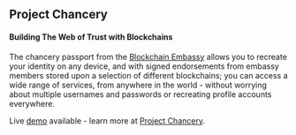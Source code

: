 ## Project Chancery
#### Building The Web of Trust with Blockchains

The chancery passport from the [Blockchain Embassy](http://bce.asia) allows you to recreate your identity on any device, and with signed endorsements from embassy members stored upon a selection of different blockchains; you can access a wide range of services, from anywhere in the world - without worrying about multiple usernames and passwords or recreating profile accounts everywhere.

Live [demo](http://bce.asia/passport) available - learn more at [Project Chancery](http://bce.asia/chancery).